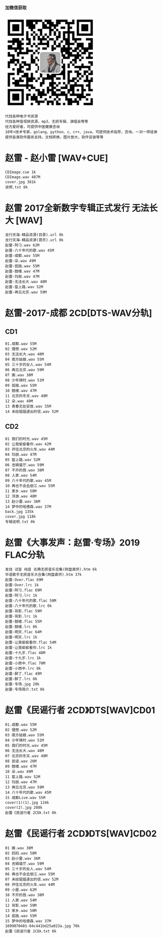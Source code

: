 #### 加微信获取
![扫码加微信](w.png)

````
代找各种电子书资源 
代找各种音视频资源，mp3、无损专辑、演唱会等等 
经方爱好者，可提供中医健康咨询
10年+技术专家，golang、python、c、c++、java，可提供技术指导，咨询，一对一带徒弟
提供各类软件服务支持，文档转换，图片放大，软件安装等等
````

# 赵雷 - 赵小雷 [WAV+CUE]
    CDImage.cue 1k
    CDImage.wav 487M
    cover.jpg 381k
    说明.txt 0k
# 赵雷 2017全新数字专辑正式发行 无法长大 [WAV]
    龙行天海-精品资源(目录).url 0k
    龙行天海-精品资源(首页).url 0k
    赵雷-阿刁.wav 62M
    赵雷-八十年代的歌.wav 45M
    赵雷-成都.wav 55M
    赵雷-朵.wav 49M
    赵雷-孤独.wav 55M
    赵雷-鼓楼.wav 47M
    赵雷-玛丽.wav 47M
    赵雷-无法长大.wav 48M
    赵雷-窑上路.wav 52M
    赵雷-再见北京.wav 59M
# 赵雷-2017-成都 2CD[DTS-WAV分轨]
## CD1
    01.成都.wav 55M
    02 理想.wav 52M
    03 无法长大.wav 48M
    04 南方姑娘.wav 55M
    05 三十岁的女人.wav 54M
    06 再见北京.wav 59M
    07 画.wav 38M
    08 少年锦时.wav 51M
    09 孤独.wav 55M
    10 鼓楼.wav 47M
    11 北京的冬天.wav 48M
    12 朵.wav 49M
    13 青春无处安放.wav 35M
    14 未给姐姐递出的信.wav 52M
## CD2
    01 我们的时光.wav 45M
    02 让我偷偷看你.wav 42M
    03 开往北京的火车.wav 44M
    04 玛丽.wav 47M
    05 窑上路.wav 52M
    06 吉姆餐厅.wav 59M
    07 不开的唇.wav 38M
    08 人家.wav 54M
    09 八十年代的歌.wav 45M
    10 再也不会去丽江.wav 55M
    11 家乡.wav 50M
    12 浮游.wav 48M
    13 赵小雷.wav 36M
    14 梦中的哈德森.wav 37M
    back.jpg 135k
    cover.jpg 118k
    专辑说明.txt 0k
# 赵雷《大事发声：赵雷·专场》2019 FLAC分轨
    发烧 试音 纯音 古典无损音乐合集(网盘直供).htm 6k
    华语歌手无损音乐大合集(网盘直供).htm 37k
    赵雷-Over.flac 69M
    赵雷-Over.lrc 1k
    赵雷-阿刁.flac 69M
    赵雷-阿刁.lrc 1k
    赵雷-八十年代的歌.flac 50M
    赵雷-八十年代的歌.lrc 0k
    赵雷-背影.flac 59M
    赵雷-背影.lrc 1k
    赵雷-鼓楼.flac 55M
    赵雷-鼓楼.lrc 0k
    赵雷-明天.flac 64M
    赵雷-明天.lrc 1k
    赵雷-让我偷偷看你.flac 54M
    赵雷-让我偷偷看你.lrc 1k
    赵雷-十九岁.flac 48M
    赵雷-十九岁.lrc 1k
    赵雷-小雨中.flac 70M
    赵雷-小雨中.lrc 0k
    赵雷-醉了.flac 49M
    赵雷-醉了.lrc 0k
    赵雷·专场.jpg 20k
    赵雷·专场简介.txt 0k
# 赵雷《民谣行者 2CD》DTS[WAV]CD01
    01.成都.wav 55M
    02 理想.wav 52M
    03 南方姑娘.wav 55M
    04 少年锦时.wav 51M
    05 我们的时光.wav 45M
    06 无法长大.wav 48M
    07 北京的冬天.wav 48M
    08 民谣.wav 26M
    09 鼓楼.wav 47M
    10 朵.wav 49M
    11 窑上路.wav 52M
    12 玛丽.wav 47M
    13 再见北京.wav 59M
    14 八十年代的歌.wav 45M
    15 成都Live.wav 55M
    cover(1)(1).jpg 124k
    cover(2).jpg 208k
    赵雷《民谣行者 2CD》.txt 0k
# 赵雷《民谣行者 2CD》DTS[WAV]CD02
    01 画.wav 38M
    02 妈妈.wav 58M
    03 赵小雷.wav 36M
    04 吉姆餐厅.wav 59M
    05 三十岁的女人.wav 54M
    06 再也不会去丽江.wav 55M
    07 未给姐姐递出的信.wav 52M
    08 开往北京的火车.wav 44M
    09 小屋.wav 62M
    10 不开的唇.wav 38M
    11 人家.wav 54M
    12 背影.wav 59M
    13 家乡.wav 50M
    14 孤独.wav 55M
    15 梦中的哈德森.wav 37M
    1699070401-04c441bd25a023a.jpg 70k
    赵雷《民谣行者 2CD》.txt 0k
